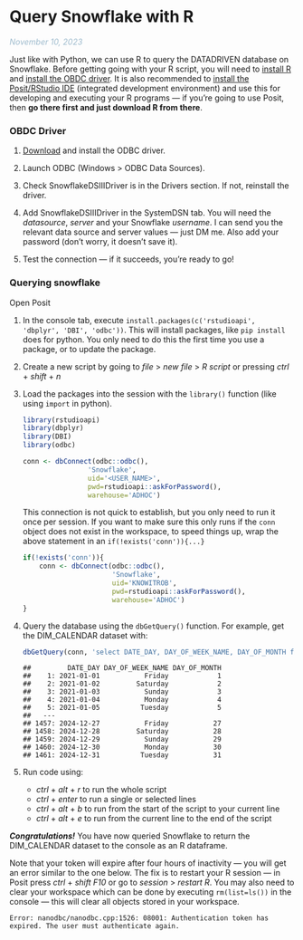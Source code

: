 Query Snowflake with R
================
<em style='color:#00508060;'>November 10, 2023</em>

<!-- Original date: 2023-11-09 -->

Just like with Python, we can use R to query the DATADRIVEN database on
Snowflake. Before getting going with your R script, you will need to
[install R](https://cran.r-project.org/bin/windows/base/) and [install
the OBDC driver](!--%20link%20to%20OBDC%20section%20%20--). It is also
recommended to [install the Posit/RStudio
IDE](https://posit.co/download/rstudio-desktop/) (integrated development
environment) and use this for developing and executing your R programs —
if you’re going to use Posit, then **go there first and just download R
from there**.

### OBDC Driver

1.  [Download](https://developers.snowflake.com/odbc/) and install the
    ODBC driver.

2.  Launch ODBC (Windows \> ODBC Data Sources).

3.  Check SnowflakeDSIIIDriver is in the Drivers section. If not,
    reinstall the driver.

4.  Add SnowflakeDSIIIDriver in the SystemDSN tab. You will need the
    *datasource*, *server* and your Snowflake *username*. I can send you
    the relevant data source and server values — just DM me. Also add
    your password (don’t worry, it doesn’t save it).

5.  Test the connection — if it succeeds, you’re ready to go!

### Querying snowflake

Open Posit

1.  In the console tab, execute
    `install.packages(c('rstudioapi', 'dbplyr', 'DBI', 'odbc'))`. This
    will install packages, like `pip install` does for python. You only
    need to do this the first time you use a package, or to update the
    package.

2.  Create a new script by going to *file* \> *new file* \> *R script*
    or pressing *ctrl* + *shift* + *n*

3.  Load the packages into the session with the `library()` function
    (like using `import` in python).

    ``` r
    library(rstudioapi)
    library(dbplyr)
    library(DBI)
    library(odbc)
    ```

    ``` r
    conn <- dbConnect(odbc::odbc(), 
                    'Snowflake', 
                    uid='<USER_NAME>', 
                    pwd=rstudioapi::askForPassword(),
                    warehouse='ADHOC')
    ```

    This connection is not quick to establish, but you only need to run
    it once per session. If you want to make sure this only runs if the
    `conn` object does not exist in the workspace, to speed things up,
    wrap the above statement in an `if(!exists('conn')){...}`

    ``` r
    if(!exists('conn')){
        conn <- dbConnect(odbc::odbc(), 
                          'Snowflake', 
                          uid='KNOWITROB', 
                          pwd=rstudioapi::askForPassword(),
                          warehouse='ADHOC')
    }
    ```

4.  Query the database using the `dbGetQuery()` function. For example,
    get the DIM_CALENDAR dataset with:

    ``` r
    dbGetQuery(conn, 'select DATE_DAY, DAY_OF_WEEK_NAME, DAY_OF_MONTH from CORE.DIM_CALENDAR')
    ```

        ##         DATE_DAY DAY_OF_WEEK_NAME DAY_OF_MONTH
        ##    1: 2021-01-01           Friday            1
        ##    2: 2021-01-02         Saturday            2
        ##    3: 2021-01-03           Sunday            3
        ##    4: 2021-01-04           Monday            4
        ##    5: 2021-01-05          Tuesday            5
        ##   ---                                         
        ## 1457: 2024-12-27           Friday           27
        ## 1458: 2024-12-28         Saturday           28
        ## 1459: 2024-12-29           Sunday           29
        ## 1460: 2024-12-30           Monday           30
        ## 1461: 2024-12-31          Tuesday           31

5.  Run code using:

    - *ctrl* + *alt* + *r* to run the whole script
    - *ctrl* + *enter* to run a single or selected lines
    - *ctrl* + *alt* + *b* to run from the start of the script to your
      current line
    - *ctrl* + *alt* + *e* to run from the current line to the end of
      the script

***Congratulations!*** You have now queried Snowflake to return the
DIM_CALENDAR dataset to the console as an R dataframe.

Note that your token will expire after four hours of inactivity — you
will get an error similar to the one below. The fix is to restart your R
session — in Posit press *ctrl* + *shift* *F10* or go to *session* \>
*restart R*. You may also need to clear your workspace which can be done
by executing `rm(list=ls())` in the console — this will clear all
objects stored in your workspace.

    Error: nanodbc/nanodbc.cpp:1526: 08001: Authentication token has expired. The user must authenticate again.

<!-- Important source: https://community.snowflake.com/s/article/How-To-Connect-Snowflake-with-R-RStudio-using-RODBC-driver-on-Windows-MacOS-Linux -->
